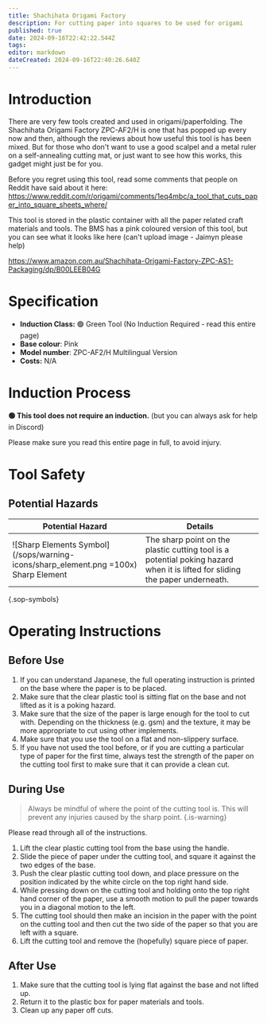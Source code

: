 ```yaml
---
title: Shachihata Origami Factory
description: For cutting paper into squares to be used for origami
published: true
date: 2024-09-16T22:42:22.544Z
tags: 
editor: markdown
dateCreated: 2024-09-16T22:40:26.640Z
---
```


# Introduction

There are very few tools created and used in origami/paperfolding. The Shachihata Origami Factory ZPC-AF2/H is one that has popped up every now and then, although the reviews about how useful this tool is has been mixed. But for those who don't want to use a good scalpel and a metal ruler on a self-annealing cutting mat, or just want to see how this works, this gadget might just be for you.

Before you regret using this tool, read some comments that people on Reddit have said about it here: https://www.reddit.com/r/origami/comments/1eq4mbc/a_tool_that_cuts_paper_into_square_sheets_where/

This tool is stored in the plastic container with all the paper related craft materials and tools. The BMS has a pink coloured version of this tool, but you can see what it looks like here (can't upload image - Jaimyn please help)

https://www.amazon.com.au/Shachihata-Origami-Factory-ZPC-AS1-Packaging/dp/B00LEEB04G

# Specification

- **Induction Class:** 🟢 Green Tool (No Induction Required - read this entire page)
- **Base colour**: Pink
- **Model number**:  ZPC-AF2/H Multilingual Version
- **Costs:** N/A

# Induction Process

**🟢 This tool does not require an induction.** (but you can always ask for help in Discord)

Please make sure you read this entire page in full, to avoid injury.

# Tool Safety

## Potential Hazards

|Potential Hazard|Details|
|---|---|
|![Sharp Elements Symbol](/sops/warning-icons/sharp_element.png =100x)<div>Sharp Element</div>|The sharp point on the plastic cutting tool is a potential poking hazard when it is lifted for sliding the paper underneath.|

{.sop-symbols}

# Operating Instructions

## Before Use

1. If you can understand Japanese, the full operating instruction is printed on the base where the paper is to be placed.
2. Make sure that the clear plastic tool is sitting flat on the base and not lifted as it is a poking hazard. 
3. Make sure that the size of the paper is large enough for the tool to cut with. Depending on the thickness (e.g. gsm) and the texture, it may be more appropriate to cut using other implements.
4. Make sure that you use the tool on a flat and non-slippery surface.
5. If you have not used the tool before, or if you are cutting a particular type of paper for the first time, always test the strength of the paper on the cutting tool first to make sure that it can provide a clean cut.


## During Use

> Always be mindful of where the point of the cutting tool is. This will prevent any injuries caused by the sharp point.
{.is-warning}

Please read through all of the instructions.

1. Lift the clear plastic cutting tool from the base using the handle.
2. Slide the piece of paper under the cutting tool, and square it against the two edges of the base.
3. Push the clear plastic cutting tool down, and place pressure on the position indicated by the white circle on the top right hand side.
4. While pressing down on the cutting tool and holding onto the top right hand corner of the paper, use a smooth motion to pull the paper towards you in a diagonal motion to the left.
5. The cutting tool should then make an incision in the paper with the point on the cutting tool and then cut the two side of the paper so that you are left with a square.
6. Lift the cutting tool and remove the (hopefully) square piece of paper.

## After Use

1. Make sure that the cutting tool is lying flat against the base and not lifted up.
2. Return it to the plastic box for paper materials and tools.
3. Clean up any paper off cuts.

